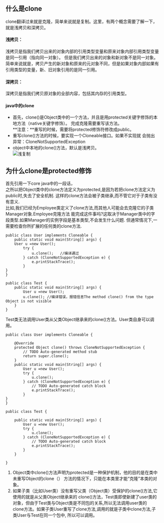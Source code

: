 ## 什么是clone
clone翻译过来就是克隆，简单来说就是复制。这里，有两个概念需要了解一下，就是浅拷贝和深拷贝。  
#### 浅拷贝：
浅拷贝是指我们拷贝出来的对象内部的引用类型变量和原来对象内部引用类型变量是同一引用（指向同一对象）。
但是我们拷贝出来的对象和新对象不是同一对象。  
简单来说就是，拷贝产生的新对象和原来的元对象不同，但是如果对象内部如果有引用类型的变量，新、旧对象引用的是同一引用。  
#### 深拷贝：
深拷贝是指我们拷贝原对象的全部内容，包括其内存的引用类型。  
#### java中的clone  
- 首先，clone()是Object类中的一个方法，并且是用protected关键字修饰的本地方法（native关键字修饰）。
完成克隆需要重写该方法。  
**注意：**重写的时候，需要将protected修饰符修改成public。
- 重写clone()方法的时候，要实现一个Cloneable接口。如果不实现就
会抛出异常：CloneNotSupportedException
- object中本地的clone()方法，默认是浅拷贝。  
![浅复制](https://s1.ax1x.com/2020/06/13/tjq2Yn.md.png)
## 为什么clone是protected修饰
首先引用一下core java中的一段话，  
之所以把Object类中的clone方法定义为protected,是因为若把clone方法定义为public时,失去了安全机制.
这样的clone方法会被子类继承,而不管它对于子类有没有意义.  
比如,我们已经为Employee类定义了clone方法,而其他人可能会去克隆它的子类Manager对象.Employee克隆方法
能完成这件事吗?这取决于Manager类中的字段类型.如果Manager的实例字段是基本类型,不会发生什么问题.
但通常情况下,一需要检查你所扩展的任何类的clone方法.  
```
public class User implements Cloneable {
	public static void main(String[] args) {	
	User u =new User();
		try {
			u.clone();   //编译通过
		} catch (CloneNotSupportedException e) {
			e.printStackTrace();
		}
}
}

public class Test {
	public static void main(String[] args) {
		User u =new User();
		u.clone(); //编译错误，报错信息The method clone() from the type Object is not visible
	}
}
```   
Test类无法调用User类从父类Object继承来的clone()方法。User类自身可以调用。  
```
public class User implements Cloneable {
   
	@Override
	protected Object clone() throws CloneNotSupportedException {
		// TODO Auto-generated method stub
		return super.clone();
	}
	public static void main(String[] args) {
		User u =new User();
		try {
			u.clone();
		} catch (CloneNotSupportedException e) {
			// TODO Auto-generated catch block
			e.printStackTrace();
		}
}
}

public class Test {

	public static void main(String[] args) {
		User u =new User();
		try {
			u.clone();
		} catch (CloneNotSupportedException e) {
			// TODO Auto-generated catch block
			e.printStackTrace();
		}
	}

}
```
1. Object类中clone()方法声明为protected是一种保护机制，他的目的是在类中未重写Object的clone（）
方法的情况下，只能在本类里才能“克隆”本类的对象。  
2. 如果子类（比如User类）没有重写父类（Object类）受保护的clone()方法,它使用的就是从父类Object继承来的
clone()方法，Test类即使新建了user类的对象，但由于Test类与Object类是不同包的关系,所以无法调用user类的
clone方法。如果子类User重写了clone方法,调用的就是子类中clone方法,子类User与Test在同一个包中,
所以可以调用。